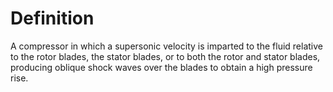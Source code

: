 # Definition

A compressor in which a supersonic velocity is imparted to the fluid
relative to the rotor blades, the stator blades, or to both the rotor
and stator blades, producing oblique shock waves over the blades to
obtain a high pressure rise.
